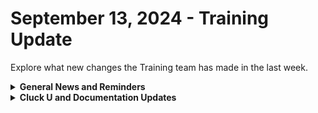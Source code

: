 # September 13, 2024 - Training Update

Explore what new changes the Training team has made in the last week.

<details>

<summary><strong>General News and Reminders</strong></summary>

* **SHOUT OUTS** **TO:**
  * Cyril, Shannyn, Chase, Chris H. , Evan, Anthony, Matthew, Brendan, Leanda, Hugh, David, Michael, Allen, Victoria
    * AND Ray J with a perfect score :confetti\_ball:
  * Take the [foundations-certification.md](../../../cluck-university/rewst-foundations/foundations-certification.md "mention") Exam, and collect your prestigious **Certified Rewster** badge in Discord. As well as access to a super secret Discord channel.
* Join us in our [Cluck-U Discord channel](https://discord.com/channels/936789089703845988/1121465945295167588) if you have any questions, comments, or concerns!
* [Sign up for the Office Hours](https://calendly.com/cluck-u/office-hours?) and the[ ROC AMA](https://calendly.com/cluck-u/roc-ama) to work through any questions you have during and after training! If there is something you want us to cover, Let us know!

</details>

<details>

<summary><strong>Cluck U and Documentation Updates</strong></summary>

**What's New at Cluck University?**

* The video for Rewst [avoiding-automation-anti-patterns.md](../../../cluck-university/clean-automation/avoiding-automation-anti-patterns.md "mention") is UP!
  * Make sure to get credit for this and other Cluck University videos you've gone through.
* Stay tuned for exciting new self-paced content and special live sessions for beginners coming in September 2024!
* Check out the Cluck University Landing Page @ [go.rew.st/cluck-university](https://go.rew.st/cluck-university) for all the latest courses self-serve and live.

**The List of Reminders:**

* We'd love to get your feedback on our Training and Documentation! [Please fill out this form to let us know how we can improve](https://app.sli.do/event/m8C3AjPUnuDgpkVDmPsQL3)!
* You can make training and documentation requests at [https://rewst.canny.io/](https://rewst.canny.io/)

**New & Updated Pages:**

* Page Clean Ups and Minor Edits
* [godaddy-integration-setup.md](../../../documentation/integrations/dns/godaddy/godaddy-integration-setup.md "mention") API access limit disclaimer added.
* Open Mic: [sept-6-2024-see-this-custom-cloud-backup-integration-implemented-in-rewst.md](../../roc-open-mics/2024-roc-open-mics/sept-6-2024-see-this-custom-cloud-backup-integration-implemented-in-rewst.md "mention")
* Changed Final Steps in [kaseya-vsa-x-integration-setup.md](../../../documentation/integrations/rmm/kaseya-vsa-x/kaseya-vsa-x-integration-setup.md "mention")

</details>
